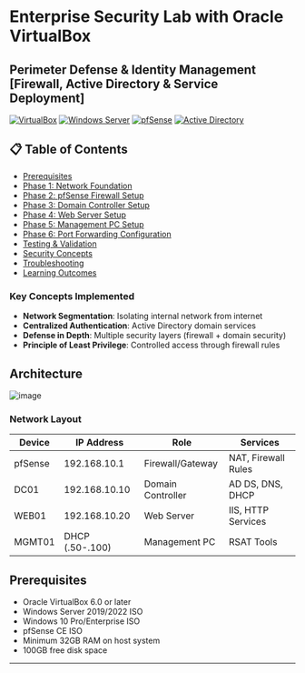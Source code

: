 # Enterprise Security Lab with Oracle VirtualBox
## Perimeter Defense & Identity Management [Firewall, Active Directory & Service Deployment]


[![VirtualBox](https://img.shields.io/badge/VirtualBox-183A61?style=flat-square&logo=virtualbox&logoColor=white)](https://www.virtualbox.org/)
[![Windows Server](https://img.shields.io/badge/Windows%20Server-0078D4?style=flat-square&logo=windows&logoColor=white)](https://www.microsoft.com/en-us/windows-server)
[![pfSense](https://img.shields.io/badge/pfSense-212121?style=flat-square&logo=pfsense&logoColor=white)](https://www.pfsense.org/)
[![Active Directory](https://img.shields.io/badge/Active%20Directory-0078D4?style=flat-square&logo=microsoft&logoColor=white)](https://docs.microsoft.com/en-us/windows-server/identity/ad-ds/)

## 📋 Table of Contents

- [Prerequisites](#prerequisites)
- [Phase 1: Network Foundation](#phase-1-network-foundation-5-minutes)
- [Phase 2: pfSense Firewall Setup](#phase-2-pfsense-firewall-setup-10-minutes)
- [Phase 3: Domain Controller Setup](#phase-3-domain-controller-setup-15-minutes)
- [Phase 4: Web Server Setup](#phase-4-web-server-setup-10-minutes)
- [Phase 5: Management PC Setup](#phase-5-management-pc-setup-10-minutes)
- [Phase 6: Port Forwarding Configuration](#phase-6-port-forwarding-configuration-5-minutes)
- [Testing & Validation](#testing--validation-scenarios)
- [Security Concepts](#security-concepts-implemented)
- [Troubleshooting](#troubleshooting-common-issues)
- [Learning Outcomes](#learning-outcomes)


### Key Concepts Implemented

- **Network Segmentation**: Isolating internal network from internet
- **Centralized Authentication**: Active Directory domain services
- **Defense in Depth**: Multiple security layers (firewall + domain security)
- **Principle of Least Privilege**: Controlled access through firewall rules

## Architecture

![image](https://github.com/user-attachments/assets/3771a0df-694e-47d0-9d71-878ddf6f44a3)

### Network Layout

| Device | IP Address | Role | Services |
|--------|------------|------|----------|
| pfSense | 192.168.10.1 | Firewall/Gateway | NAT, Firewall Rules |
| DC01 | 192.168.10.10 | Domain Controller | AD DS, DNS, DHCP |
| WEB01 | 192.168.10.20 | Web Server | IIS, HTTP Services |
| MGMT01 | DHCP (.50-.100) | Management PC | RSAT Tools |

## Prerequisites

- Oracle VirtualBox 6.0 or later
- Windows Server 2019/2022 ISO
- Windows 10 Pro/Enterprise ISO
- pfSense CE ISO
- Minimum 32GB RAM on host system
- 100GB free disk space

---
